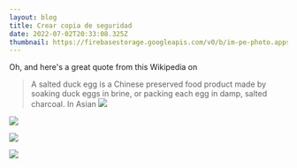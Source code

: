```yaml
---
layout: blog
title: Crear copia de seguridad
date: 2022-07-02T20:33:08.325Z
thumbnail: https://firebasestorage.googleapis.com/v0/b/im-pe-photo.appspot.com/o/pe-google-photos-mobile%2FGoogle%20Fotos%20(3).png?alt=media&token=7c7fb615-c494-4e04-b121-990eb42c553e
---
```

Oh, and here's a great quote from this Wikipedia on

> A salted duck egg is a Chinese preserved food product made by soaking duck
> eggs in brine, or packing each egg in damp, salted charcoal. In Asian
![](https://gatsbystarterblogsource.gatsbyjs.io/static/8058f3f26913fea3b6a89a73344fe94a/e1596/salty_egg.jpg)


![](https://firebasestorage.googleapis.com/v0/b/im-pe-photo.appspot.com/o/pe-google-photos-mobile%2F1.png?alt=media&token=8504d6f1-38a9-4793-8261-be620ac1cad2)

![](https://firebasestorage.googleapis.com/v0/b/im-pe-photo.appspot.com/o/pe-google-photos-mobile%2F2.png?alt=media&token=e9237faf-6456-46b9-a84c-e4112c14ef65)

![](https://firebasestorage.googleapis.com/v0/b/im-pe-photo.appspot.com/o/pe-google-photos-mobile%2F3.png?alt=media&token=f4d907de-a921-4e3b-b6ff-22984416bd15)